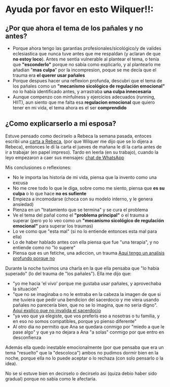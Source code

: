 # Ayuda por favor en esto Wilquer!!:

## ¿Por que ahora el tema de los pañales y no antes?

- Porque ahora tengo las garantias profesionales/sicológico/y de valides eclesiastica que nunca tuve antes que me respaldan (y aclaran de que **no estoy loco**). Antes me sentía vulnerable al plantear el tema, o tenía que **"esconderlo"** porque no sabía como explicarlo, y al plantearlo me añadian "**mas culpa**" por la incompresion, poque se me decía que el trauma era **el querer usar pañales** 
- Porque despues hacer una reflexion profunda, descubri que el tema de los pañales como un **"mecanismo sicológico de regulación emocional"** no lo había identificado antes, y arrastraba **una culpa innecesaria** 
- Aunque compenzo con minfulness y ejercicios adecuados (running, HIIT), aun siento que me falta esa **regulacion emocional** que quiero tener en mi vida, el tema ahora es el ser **comprendido**

## ¿Como explicarserlo a mi esposa?

 Estuve pensado como decirselo a Rebeca la semana pasada, entoces escribi una [carta a Rebeca](https://github.com/AlejandroParada/IATalkData/blob/main/docs/carta_rebeca.md), (por que Wilquer me dijo que se lo dijera a Rebeca), entonces le di la carta el jueves de mañana le di la carta antes de ir a trabajar (en papel impreso). Tardo en leerla (en su trabajo), cuando la leyo empezaron a caer sus mensajes: [chat de WhatsApp](https://github.com/AlejandroParada/IATalkData/blob/main/conversaciones/chat.md)
 
 Mis conclusiones o reflexiones:
- No le importa las historia de mi vida, piensa que la invento como una excusa
- No me cree todo lo que le diga, sobre como me siento, piensa que **es su culpa** o lo que hace **no es sufiente**
- Empieza a incomodarse (choca con su modelo interno, y le genera ansiedad)
- Pienza en un "tratamiento que se termina" y se cura el problema
- Ve el tema del pañal como el **"problema principal"** o el trauma a superar (pero yo lo veo como un **"mecanismo sicológico de regulación emocional"** para superar los traumas)
- Lo ve como que "esta mal" (si no lo entiende entonces esta mal para ella)
- Lo de haber hablado antes con ella piensa que fue "una terapia", y no entiende como no "lo supere"
- Piensa que es un fetiche, una adiccion, un trauma [Aqui tengo un analisis profundo porque no](https://github.com/AlejandroParada/IATalkData/blob/main/docs/analisis_psicologico_profundo.md)

 Durante la noche tuvimos una charla en la que ella pensaba que "lo habia superado" (lo del trauma de "los pañales"). Ella me dijo que: 
 
- "yo me hacia 'el vivo' porque me gustaba usar pañales, y aprovechaba la situación"
- "que no se imaginaba o no le entraba en la cabeza la imagen de que si me tuviera que pedir una bendicion del sacerdocio y me viera usando pañales no parecería bien, que no se lo imagina, que no seria digno".\
[Aqui explico que no invalida el sacerdocio](https://github.com/AlejandroParada/IATalkData/blob/main/docs/Sacerdocio_y_Salud_Mental.md)
- "ya veo que ya elegiste, que vos preferís eso a nosotras o tu familia, y en eso no somos compatibles, porque yo pienso diferente"
- Al otro dia no permitio que Ana se quedara conmigo por "miedo a que le pase algo" y que ya no dejara a Ana "a solas" conmigo por que entro en desconfienza
  
 Además ella quedo inestable emocionalmente (por que pensaba que era un tema "resuelto" que la "descoloca") ambos no pudimos dormir bien en la noche, porque ella no lo puede aceptar o lo rechaza (con solo pensarlo o la idea). 
 
 No se si estuve bien en decirselo o decirselo asi (quiza debio haber sido gradual) porque no sabia como le afectaría. 
 
